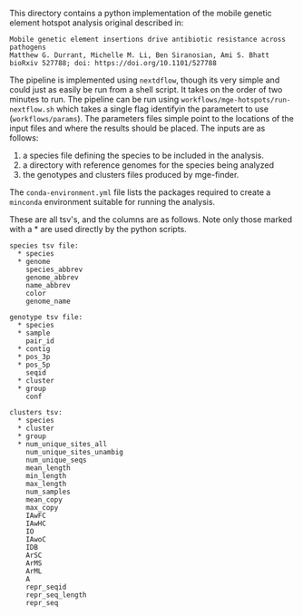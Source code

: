 This directory contains a python implementation of the mobile genetic element hotspot analysis original described in:

```
Mobile genetic element insertions drive antibiotic resistance across pathogens
Matthew G. Durrant, Michelle M. Li, Ben Siranosian, Ami S. Bhatt
bioRxiv 527788; doi: https://doi.org/10.1101/527788
```

The pipeline is implemented using `nextdflow`, though its very simple
and could just as easily be run from a shell script. It takes on the order of two minutes to run. The pipeline can be run using
`workflows/mge-hotspots/run-nextflow.sh` which takes a single
flag identifyin the parametert to use (`workflows/params`). The parameters
files simple point to the locations of the input files and where
the results should be placed. The inputs are as follows:

1. a species file defining the species to be included in the analysis.
2. a directory with reference genomes for the species being analyzed
3. the genotypes and clusters files produced by mge-finder.

The `conda-environment.yml` file lists the packages required to create
a `minconda` environment suitable for running the analysis.

These are all tsv's, and the columns are as follows. Note only
those marked with a * are used directly by the python scripts.

```
species tsv file:
  * species
  * genome
    species_abbrev
    genome_abbrev
    name_abbrev
    color
    genome_name
```

```
genotype tsv file:
  * species 
  * sample
    pair_id
  * contig
  * pos_3p
  * pos_5p
    seqid
  * cluster
  * group
    conf

clusters tsv:
  * species
  * cluster
  * group
  * num_unique_sites_all
    num_unique_sites_unambig
    num_unique_seqs
    mean_length
    min_length
    max_length
    num_samples
    mean_copy
    max_copy
    IAwFC
    IAwHC
    IO
    IAwoC
    IDB
    ArSC
    ArMS
    ArML
    A
    repr_seqid
    repr_seq_length
    repr_seq
```